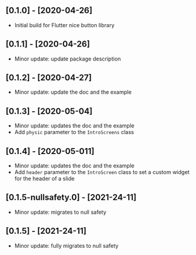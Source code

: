 ## [0.1.0] - [2020-04-26]

* Initial build for Flutter nice button library

## [0.1.1] - [2020-04-26]

* Minor update: update package description


## [0.1.2] - [2020-04-27]

* Minor update: update the doc and the example


## [0.1.3] - [2020-05-04]

* Minor update: updates the doc and the example
* Add `physic` parameter to the `IntroScreens` class

## [0.1.4] - [2020-05-011]

* Minor update: updates the doc and the example
* Add `header` parameter to the `IntroScreen` class to set a custom widget for the header of a slide

## [0.1.5-nullsafety.0] - [2021-24-11]

* Minor update: migrates to null safety

## [0.1.5] - [2021-24-11]

* Minor update: fully migrates to null safety